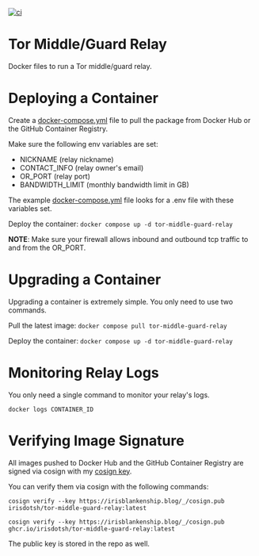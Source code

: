 [![ci](https://github.com/irisdotsh/tor-middle-guard-relay/actions/workflows/ci.yml/badge.svg)](https://github.com/irisdotsh/tor-middle-guard-relay/actions/workflows/ci.yml)

# Tor Middle/Guard Relay

Docker files to run a Tor middle/guard relay.

# Deploying a Container

Create a [docker-compose.yml](https://github.com/irisdotsh/tor-middle-guard-relay/blob/main/docker-compose.yml) file to pull the package from Docker Hub or the GitHub Container Registry.

Make sure the following env variables are set:
- NICKNAME (relay nickname)
- CONTACT_INFO (relay owner's email)
- OR_PORT (relay port)
- BANDWIDTH_LIMIT (monthly bandwidth limit in GB)

The example [docker-compose.yml](https://github.com/irisdotsh/tor-middle-guard-relay/blob/main/docker-compose.yml) file looks for a .env file with these variables set.

Deploy the container: `docker compose up -d tor-middle-guard-relay`

**NOTE**: Make sure your firewall allows inbound and outbound tcp traffic to and from the OR_PORT.

# Upgrading a Container

Upgrading a container is extremely simple.  You only need to use two commands.

Pull the latest image: `docker compose pull tor-middle-guard-relay`

Deploy the container: `docker compose up -d tor-middle-guard-relay`

# Monitoring Relay Logs

You only need a single command to monitor your relay's logs.

`docker logs CONTAINER_ID`

# Verifying Image Signature

All images pushed to Docker Hub and the GitHub Container Registry are signed via cosign with my [cosign key](https://irisblankenship.blog/_/cosign.pub).

You can verify them via cosign with the following commands:

`cosign verify --key https://irisblankenship.blog/_/cosign.pub irisdotsh/tor-middle-guard-relay:latest`

`cosign verify --key https://irisblankenship.blog/_/cosign.pub ghcr.io/irisdotsh/tor-middle-guard-relay:latest`

The public key is stored in the repo as well.